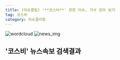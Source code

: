 ```yaml
---
title: (이슈클립) '**코스비**' 관련 이슈, 기사 모아 보기
tag: 코스비
category: 이슈클리핑
---
```

![wordcloud](https://s3.ap-northeast-2.amazonaws.com/lyrics101-wordcloud/2018-09-27-1537980387.png)
![news_img](https://user-images.githubusercontent.com/42597476/44507050-1206f400-a6e4-11e8-8d98-7ffbfebb353f.png)
## **'**코스비**'** 뉴스속보 검색결과

